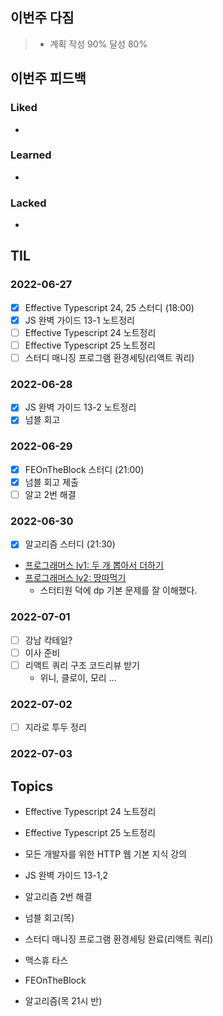 ## 이번주 다짐
> - 계획 작성 90% 달성 80%

## 이번주 피드백
> 

### Liked
- 

### Learned
- 
### Lacked
- 

## TIL
### 2022-06-27
- [x] Effective Typescript 24, 25 스터디 (18:00)
- [x] JS 완벽 가이드 13-1 노트정리
- [ ] Effective Typescript 24 노트정리
- [ ] Effective Typescript 25 노트정리
- [ ] 스터디 매니징 프로그램 환경세팅(리액트 쿼리)

### 2022-06-28
- [x] JS 완벽 가이드 13-2 노트정리
- [x] 넘블 회고

### 2022-06-29
- [x] FEOnTheBlock 스터디 (21:00)
- [x] 넘블 회고 제출
- [ ] 알고 2번 해결

### 2022-06-30
- [x] 알고리즘 스터디 (21:30)
- [프로그래머스 lv1: 두 개 뽑아서 더하기](https://programmers.co.kr/learn/courses/30/lessons/68644)
- [프로그래머스 lv2: 땅따먹기](https://programmers.co.kr/learn/courses/30/lessons/12913)
  - 스터티원 덕에 dp 기본 문제를 잘 이해했다.
### 2022-07-01
- [ ] 강남 칵테일?
- [ ] 이사 준비
- [ ] 리액트 쿼리 구조 코드리뷰 받기
	- 위니, 클로이, 모리 ...

### 2022-07-02
- [ ] 지라로 투두 정리

### 2022-07-03



## Topics
- Effective Typescript 24 노트정리
- Effective Typescript 25 노트정리
- 모든 개발자를 위한 HTTP 웹 기본 지식 강의
- JS 완벽 가이드 13-1,2
- 알고리즘 2번 해결
- 넘블 회고(목)
- 스터디 매니징 프로그램 환경세팅 완료(리액트 쿼리)

- 맥스휴 타스
- FEOnTheBlock
- 알고리즘(목 21시 반)
